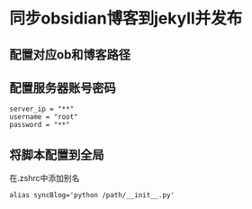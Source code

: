 # 同步obsidian博客到jekyll并发布

## 配置对应ob和博客路径

## 配置服务器账号密码
```shell
server_ip = "**"
username = "root"
password = "**"
```

## 将脚本配置到全局
在.zshrc中添加别名
```shell
alias syncBlog='python /path/__init__.py'
```
